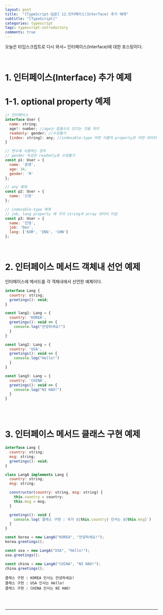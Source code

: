 ```yaml
---
layout: post
title:  "[TypeScript-입문] 12.인터페이스(Interface) 추가 예제"
subtitle: "[TypeScript]"
categories: typescript
tags: typescript-introductory
comments: true
---
```


오늘은 타입스크립트로 다시 와서~ 인터페이스(Interface)에 대한 포스팅이다.

<br>


# 1. 인터페이스(Interface) 추가 예제

# 1-1. optional property 예제

```js
// 인터페이스
interface User {
  name: string;
  age?: number; //age는 없을수도 있다는 것을 의미
  readonly: gender; //수정불가
  [index: string]: any; //indexable-type 어떤 이름의 property로 어떤 데이터 타입도 상관 없다는 의미
}

// 변수에 사용하는 경우
// gender 속성은 readonly로 수정불가
const p1: User = { 
  name: '준영', 
  age: 34,
  gender: 'M'
};

// any 예제
const p2: User = { 
  name: '으장' 
};

// indexable-type 예제
// job, lang property 에 각각 string과 array 데이터 타입
const p3: User = { 
  name: '진형',
  job: 'Dev', 
  lang: ['KOR', 'ENG', 'CHN']
};
```

<br>


# 2. 인터페이스 메서드 객체내 선언 예제

인터페이스에 메서드를 각 객체내에서 선언한 예졔이다.

```js
interface Lang {
  country: string;
  greetings(): void; 
}

const lang1: Lang = {
  country: 'KOREA',
  greetings(): void => {
    console.log("안녕하세요!")
  }
}

const lang2: Lang = {
  country: 'USA',
  greetings(): void => {
    console.log("Hello!")
  }
}

const lang3: Lang = {
  country: 'CHINA',
  greetings(): void => {
    console.log("NI HAO!")
  }
}
```

<br><br>


# 3. 인터페이스 메서드 클래스 구현 예제

```js
interface Lang {
  country: string;
  msg: string;
  greetings(): void; 
}

class LangA implements Lang {
  country: string;
  msg: string;

  constructor(country: string, msg: string) {
    this.country = country; 
    this.msg = msg; 
  }

  greetings(): void {
    console.log(`클래스 구현 : 국가 ${this.country} 인사는 ${this.msg}`)
  }
}
```

```js
const korea = new LangA("KOREA", "안녕하세요!");
korea.greetings();

const usa = new LangA("USA", "Hello!");
usa.greetings();

const china = new LangA("CHINA", "NI HAO!");
china.greetings();
```

```
클래스 구현 : KOREA 인사는 안녕하세요!
클래스 구현 : USA 인사는 Hello!
클래스 구현 : CHINA 인사는 NI HAO!
```

<br><br>


---